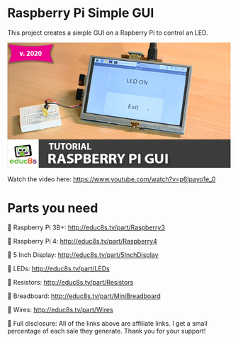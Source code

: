 # Raspberry Pi Simple GUI
This project creates a simple GUI on a Rapberry Pi to control an LED.

<p align="center">
  <img src="preview.png" alt="Running Sketch" width="640">
</p>

Watch the video here: https://www.youtube.com/watch?v=p6Ipayo1e_0

# Parts you need

🛒 Raspberry Pi 3B+: http://educ8s.tv/part/Raspberry3

🛒 Raspberry Pi 4: http://educ8s.tv/part/Raspberry4

🛒 5 Inch Display: http://educ8s.tv/part/5InchDisplay

🛒 LEDs: http://educ8s.tv/part/LEDs

🛒 Resistors: http://educ8s.tv/part/Resistors

🛒 Breadboard: http://educ8s.tv/part/MiniBreadboard

🛒 Wires: http://educ8s.tv/part/Wires

💖 Full disclosure: All of the links above are affiliate links. I get a small percentage of each sale they generate. Thank you for your support!
